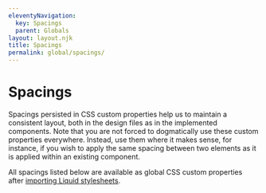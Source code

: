 ```yaml
---
eleventyNavigation:
  key: Spacings
  parent: Globals
layout: layout.njk
title: Spacings
permalink: global/spacings/
---
```


# Spacings

Spacings persisted in CSS custom properties help us to maintain a consistent layout, both in the design files as in the implemented components. Note that you are not forced to dogmatically use these custom properties everywhere. Instead, use them where it makes sense, for instance, if you wish to apply the same spacing between two elements as it is applied within an existing component.

All spacings listed below are available as global CSS custom properties after [importing Liquid stylesheets](liquid/getting-started/#import-stylesheets).

<docs-spacing var="--ld-sp-1" val="0.0625rem"></docs-spacing>
<docs-spacing var="--ld-sp-2" val="0.125rem"></docs-spacing>
<docs-spacing var="--ld-sp-4" val="0.25rem"></docs-spacing>
<docs-spacing var="--ld-sp-6" val="0.375rem"></docs-spacing>
<docs-spacing var="--ld-sp-8" val="0.5rem"></docs-spacing>
<docs-spacing var="--ld-sp-12" val="0.75rem"></docs-spacing>
<docs-spacing var="--ld-sp-16" val="1rem"></docs-spacing>
<docs-spacing var="--ld-sp-24" val="1.5rem"></docs-spacing>
<docs-spacing var="--ld-sp-32" val="2rem"></docs-spacing>
<docs-spacing var="--ld-sp-40" val="2.5rem"></docs-spacing>